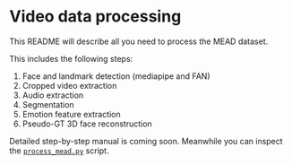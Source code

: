 # Video data processing 

This README will describe all you need to process the MEAD dataset. 

This includes the following steps: 
1) Face and landmark detection (mediapipe and FAN)
2) Cropped video extraction 
3) Audio extraction 
4) Segmentation 
5) Emotion feature extraction 
6) Pseudo-GT 3D face reconstruction 

Detailed step-by-step manual is coming soon. Meanwhile you can inspect the [`process_mead.py`](./process_mead.py) script.